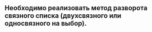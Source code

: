 ## Необходимо реализовать метод разворота связного списка (двухсвязного или односвязного на выбор).
